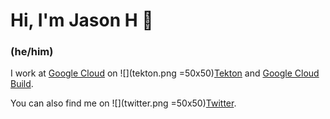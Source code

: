 # Hi, I'm Jason H 👋

### (he/him)

I work at [Google Cloud](https://cloud.google.com) on ![](tekton.png =50x50)[Tekton](https://tekton.dev) and [Google Cloud Build](https://cloud.google.com/cloud-build).

You can also find me on ![](twitter.png =50x50)[Twitter](https://twitter.com/imjasonh).
